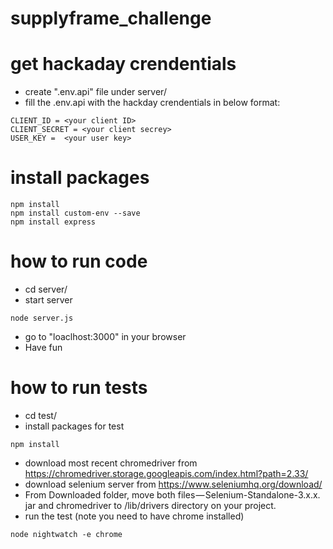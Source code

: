 # supplyframe_challenge

# get hackaday crendentials
   * create ".env.api" file under server/
   * fill the .env.api with the hackday crendentials in below format:
   ```
CLIENT_ID = <your client ID>
CLIENT_SECRET = <your client secrey>
USER_KEY =  <your user key>
```

# install packages
```
npm install
npm install custom-env --save
npm install express
```

# how to run code
 - cd server/
 - start server
 ```
 node server.js
 ```
 - go to "loaclhost:3000" in your browser
 - Have fun

# how to run tests
 - cd test/
 - install packages for test
 ```
 npm install 
 ```
 - download most recent chromedriver from https://chromedriver.storage.googleapis.com/index.html?path=2.33/
 - download selenium server from https://www.seleniumhq.org/download/
 - From Downloaded folder, move both files — Selenium-Standalone-3.x.x. jar and chromedriver to /lib/drivers directory on your project.
 - run the test (note you need to have chrome installed)
 ```
 node nightwatch -e chrome
 ```

